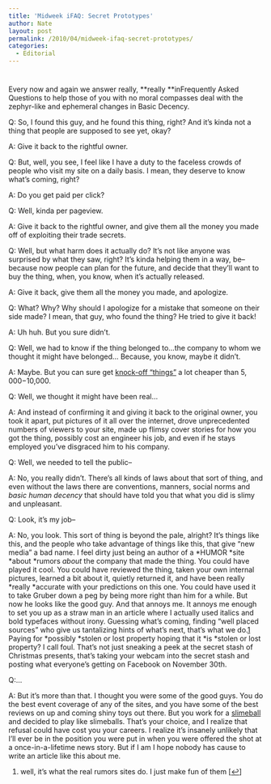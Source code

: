 ```yaml
---
title: 'Midweek iFAQ: Secret Prototypes'
author: Nate
layout: post
permalink: /2010/04/midweek-ifaq-secret-prototypes/
categories:
  - Editorial
---
```

# 

Every now and again we answer really, **really **inFrequently Asked Questions to help those of you with no moral compasses deal with the zephyr-like and ephemeral changes in Basic Decency.

Q: So, I found this guy, and he found this thing, right? And it’s kinda not a thing that people are supposed to see yet, okay?

A: Give it back to the rightful owner.

Q: But, well, you see, I feel like I have a duty to the faceless crowds of people who visit my site on a daily basis. I mean, they deserve to know what’s coming, right?

A: Do you get paid per click?

Q: Well, kinda per pageview.

A: Give it back to the rightful owner, and give them all the money you made off of exploiting their trade secrets.

Q: Well, but what harm does it actually do? It’s not like anyone was surprised by what they saw, right? It’s kinda helping them in a way, be–because now people can plan for the future, and decide that they’ll want to buy the thing, when, you know, when it’s actually released.

A: Give it back, give them all the money you made, and apologize.

Q: What? Why? Why should I apologize for a mistake that someone on their side made? I mean, that guy, who found the thing? He tried to give it back!

A: Uh huh. But you sure didn’t.

Q: Well, we had to know if the thing belonged to…the company to whom we thought it might have belonged… Because, you know, maybe it didn’t.

A: Maybe. But you can sure get [knock-off “things”][1] a lot cheaper than $5,000-$10,000.

 [1]: http://ihnatko.com/2010/04/18/the-miraculous-mysterious-engadget-iphone-4g/

Q: Well, we thought it might have been real…

A: And instead of confirming it and giving it back to the original owner, you took it apart, put pictures of it all over the internet, drove unprecedented numbers of viewers to your site, made up flimsy cover stories for how you got the thing, possibly cost an engineer his job, and even if he stays employed you’ve disgraced him to his company.

Q: Well, we needed to tell the public–

A: No, you really didn’t. There’s all kinds of laws about that sort of thing, and even without the laws there are conventions, manners, social norms and *basic human decency* that should have told you that what you did is slimy and unpleasant. 

Q: Look, it’s my job–

A: No, you look. This sort of thing is beyond the pale, alright? It’s things like this, and the people who take advantage of things like this, that give “new media” a bad name. I feel dirty just being an author of a *HUMOR *site *about *rumors *about* the company that made the thing. You could have played it cool. You could have reviewed the thing, taken your own internal pictures, learned a bit about it, quietly returned it, and have been really *really *accurate with your predictions on this one. You could have used it to take Gruber down a peg by being more right than him for a while. But now he looks like the good guy. And that annoys me. It annoys me enough to set you up as a straw man in an article where I actually used italics and bold typefaces without irony. Guessing what’s coming, finding “well placed sources” who give us tantalizing hints of what’s next, that’s what we do.[1][2] Paying for *possibly *stolen or lost property hoping that it *is *stolen or lost property? I call foul. That’s not just sneaking a peek at the secret stash of Christmas presents, that’s taking your webcam into the secret stash and posting what everyone’s getting on Facebook on November 30th. 

 [2]: #footnote_0_786 "well, it’s what the real rumors sites do.  I just make fun of them"

Q:…

A: But it’s more than that. I thought you were some of the good guys. You do the best event coverage of any of the sites, and you have some of the best reviews on up and coming shiny toys out there. But you work for a [slimeball][3] and decided to play like slimeballs. That’s your choice, and I realize that refusal could have cost you your careers. I realize it’s insanely unlikely that I’ll ever be in the position you were put in when you were offered the shot at a once-in-a-lifetime news story. But if I am I hope nobody has cause to write an article like this about me.

 [3]: http://gawker.com/

1.  well, it’s what the real rumors sites do. I just make fun of them [[↩][4]]

 [4]: #identifier_0_786